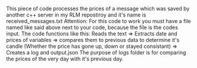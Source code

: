 This piece of code processes the prices of a message which was saved by another c++ server in my RLM repostiroy and it's name is received_messages.txt 
Attention: For this code to work you must have a file named like said above next to your code, because the file is the codes input. 
The code functions like this: 
Reads the text => Extracts date and prices of variables => compares them to previous data to determine it's candle (Whether the price has gone up, down or stayed consistant) => Creates a log and output.json 
The purpose of logs folder is for comparing the prices of the very day with it's previous day. 
